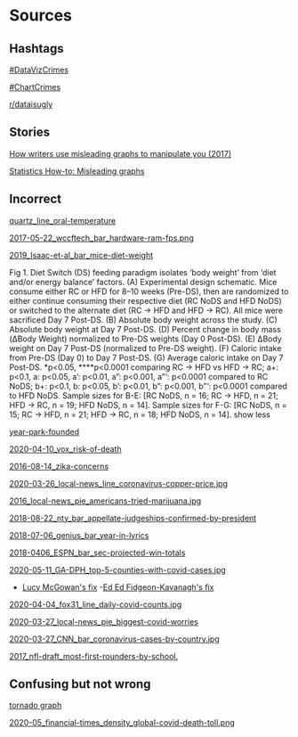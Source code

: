 # Sources


## Hashtags

[#DataVizCrimes](https://twitter.com/hashtag/datavizcrimes?src=hashtag_click)

[#ChartCrimes](https://twitter.com/hashtag/chartcrimes?src=hashtag_click)

[r/dataisugly]()

## Stories
[How writers use misleading graphs to manipulate you (2017)](https://venngage.com/blog/misleading-graphs/)

[Statistics How-to: Misleading graphs](https://www.statisticshowto.com/misleading-graphs/)


 

## Incorrect

[quartz_line_oral-temperature](https://qz.com/418083/its-ok-not-to-start-your-y-axis-at-zero/)


[2017-05-22_wccftech_bar_hardware-ram-fps.png](https://www.reddit.com/r/dataisugly/comments/6crq0a/unrivaled_performance/?utm_source=share&utm_medium=web2x)

[2019_Isaac-et-al_bar_mice-diet-weight](https://journals.plos.org/plosone/article?id=10.1371/journal.pone.0196743)

Fig 1. Diet Switch (DS) feeding paradigm isolates ‘body weight’ from ‘diet and/or energy balance’ factors.
(A) Experimental design schematic. Mice consume either RC or HFD for 8–10 weeks (Pre-DS), then are randomized to either continue consuming their respective diet (RC NoDS and HFD NoDS) or switched to the alternate diet (RC → HFD and HFD → RC). All mice were sacrificed Day 7 Post-DS. (B) Absolute body weight across the study. (C) Absolute body weight at Day 7 Post-DS. (D) Percent change in body mass (ΔBody Weight) normalized to Pre-DS weights (Day 0 Post-DS). (E) ΔBody weight on Day 7 Post-DS (normalized to Pre-DS weight). (F) Caloric intake from Pre-DS (Day 0) to Day 7 Post-DS. (G) Average caloric intake on Day 7 Post-DS. *p<0.05, ****p<0.0001 comparing RC → HFD vs HFD → RC; a+: p<0.1, a: p<0.05, a’: p<0.01, a”: p<0.001, a”‘: p<0.0001 compared to RC NoDS; b+: p<0.1, b: p<0.05, b’: p<0.01, b”: p<0.001, b”‘: p<0.0001 compared to HFD NoDS. Sample sizes for B-E: [RC NoDS, n = 16; RC → HFD, n = 21; HFD → RC, n = 19; HFD NoDS, n = 14]. Sample sizes for F-G: [RC NoDS, n = 15; RC → HFD, n = 21; HFD → RC, n = 18; HFD NoDS, n = 14].    show less



[year-park-founded](https://www.reddit.com/r/onejob/comments/bg7gkx/why_is_this_a_graph/?utm_source=share&utm_medium=web2x)

[2020-04-10_vox_risk-of-death](https://www.reddit.com/r/dataisugly/comments/fyk9j1/this_infographic_from_vox/?utm_source=share&utm_medium=web2x)


[2016-08-14_zika-concerns](https://www.reddit.com/r/dataisugly/comments/4xrk13/my_local_news_channel_doesnt_know_how_bar_graphs/?utm_source=share&utm_medium=web2x)

[2020-03-26_local-news_line_coronavirus-copper-price,jpg](https://www.reddit.com/r/chile/comments/fpe6j5/megavisión_being_very_megavisión/?utm_source=share&utm_medium=web2x)

[2016_local-news_pie_americans-tried-marijuana.jpg](https://www.reddit.com/r/dataisugly/comments/5a0wp5/this_one_has_it_all_pie_chart_instead_of_a_bar/?utm_source=share&utm_medium=web2x)

[2018-08-22_nty_bar_appellate-judgeships-confirmed-by-president](https://www.nytimes.com/2018/08/22/magazine/trump-remaking-courts-judiciary.html)

[2018-07-06_genius_bar_year-in-lyrics](https://genius.com/a/genius-presents-the-2018-year-in-lyrics-so-far)

[2018-0406_ESPN_bar_sec-projected-win-totals](https://twitter.com/SECNetwork/status/982275514344722433?s=20)

[2020-05-11_GA-DPH_top-5-counties-with-covid-cases.jpg](https://twitter.com/fdhjr71/status/1261466653876879363?s=20)

- [Lucy McGowan's fix](https://livefreeordichotomize.com/2020/05/17/graph-detective/)
-[Ed Ed Fidgeon-Kavanagh's fix](https://twitter.com/Clearpreso/status/1261601506631061506?s=20)


[2020-04-04_fox31_line_daily-covid-counts.jpg](https://twitter.com/Birdbassador/status/1246439050426363906)

[2020-03-27_local-news_pie_biggest-covid-worries](https://twitter.com/StatsbyLopez/status/1243564270970904581?s=20)

[2020-03-27_CNN_bar_coronavirus-cases-by-country.jpg](https://twitter.com/StatsbyLopez/status/1243564270970904581?s=20)

[2017_nfl-draft_most-first-rounders-by-school.](https://i.imgur.com/wPyNMK5.jpg)
## Confusing but not wrong

[tornado graph](https://theconversation.com/three-charts-that-show-where-the-coronavirus-death-rate-is-heading-137103?utm_source=twitter&utm_medium=bylinetwitterbutton)

[2020-05_financial-times_density_global-covid-death-toll.png](https://www.ft.com/content/a26fbf7e-48f8-11ea-aeb3-955839e06441)